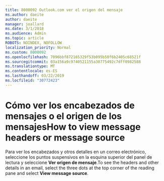 ```yaml
---
title: 8000092 Outlook.com ver el origen del mensaje
ms.author: daeite
author: daeite
manager: joallard
ms.date: 3/1/2018
ms.audience: Admin
ms.topic: article
ROBOTS: NOINDEX, NOFOLLOW
localization_priority: Normal
ms.custom: 8000092
ms.openlocfilehash: 7096bbf872165329f53b095b50f6b2405c68521f
ms.sourcegitcommit: 03a156a9c9740521155a30775492c7dff0982588
ms.translationtype: MT
ms.contentlocale: es-ES
ms.lasthandoff: 03/22/2019
ms.locfileid: "30772423"
---
```

# <a name="how-to-view-message-headers-or-message-source"></a><span data-ttu-id="3b0d8-102">Cómo ver los encabezados de mensajes o el origen de los mensajes</span><span class="sxs-lookup"><span data-stu-id="3b0d8-102">How to view message headers or message source</span></span>

<span data-ttu-id="3b0d8-103">Para ver los encabezados y otros detalles en un correo electrónico, seleccione los puntos suspensivos en la esquina superior del panel de lectura y seleccione **Ver origen de mensaje**.</span><span class="sxs-lookup"><span data-stu-id="3b0d8-103">To see the headers and other details in an email, select the three dots at the top corner of the reading pane and select **View message source**.</span></span>